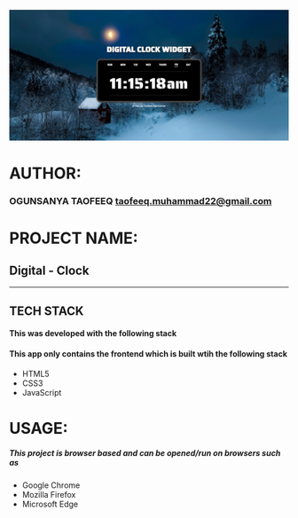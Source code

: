 
![Project Image Link](https://github.com/tsucess/digital-clock/blob/main/images/interface.png)


# AUTHOR:
### OGUNSANYA TAOFEEQ <taofeeq.muhammad22@gmail.com> 

# PROJECT NAME:
## **Digital - Clock** 

---

## TECH STACK
#### This was developed with the following stack

#### This app only contains the frontend which is built wtih the following stack
* HTML5
* CSS3
* JavaScript

# USAGE:
##### This project is browser based and can be opened/run on browsers such as 
* Google Chrome
* Mozilla Firefox
* Microsoft Edge




